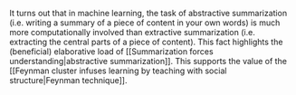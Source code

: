 It turns out that in machine learning, the task of abstractive summarization (i.e. writing a summary of a piece of content in your own words) is much more computationally involved than extractive summarization (i.e. extracting the central parts of a piece of content). This fact highlights the (beneficial) elaborative load of [[Summarization forces understanding|abstractive summarization]]. This supports the value of the [[Feynman cluster infuses learning by teaching with social structure|Feynman technique]].